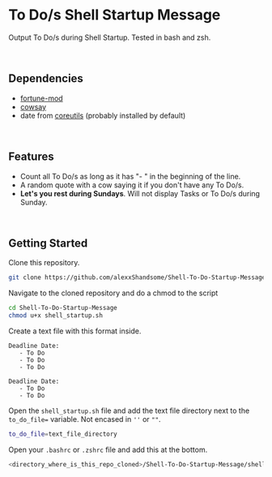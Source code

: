 # To Do/s Shell Startup Message
Output To Do/s during Shell Startup. Tested in bash and zsh.

<br>

## Dependencies
* [fortune-mod](https://github.com/shlomif/fortune-mod)
* [cowsay](https://github.com/piuccio/cowsay)
* date from [coreutils](https://github.com/coreutils/coreutils) (probably installed by default)

<br>

## Features
* Count all To Do/s as long as it has "- " in the beginning of the line.
* A random quote with a cow saying it if you don't have any To Do/s.
* **Let's you rest during Sundays**. Will not display Tasks or To Do/s during Sunday.

<br>

## Getting Started
Clone this repository.
```bash
git clone https://github.com/alexxShandsome/Shell-To-Do-Startup-Message
```

Navigate to the cloned repository and do a chmod to the script
```bash
cd Shell-To-Do-Startup-Message
chmod u+x shell_startup.sh
```

Create a text file with this format inside.
```
Deadline Date:
   - To Do
   - To Do
   - To Do

Deadline Date:
   - To Do
   - To Do
```

Open the ```shell_startup.sh``` file and add the text file directory next to the
```to_do_file=``` variable. Not encased in ```''``` or ```""```.
```bash
to_do_file=text_file_directory
```

Open your ```.bashrc``` or ```.zshrc``` file and add this at the bottom.
```bash
<directory_where_is_this_repo_cloned>/Shell-To-Do-Startup-Message/shell_startup.sh
```

<br>

